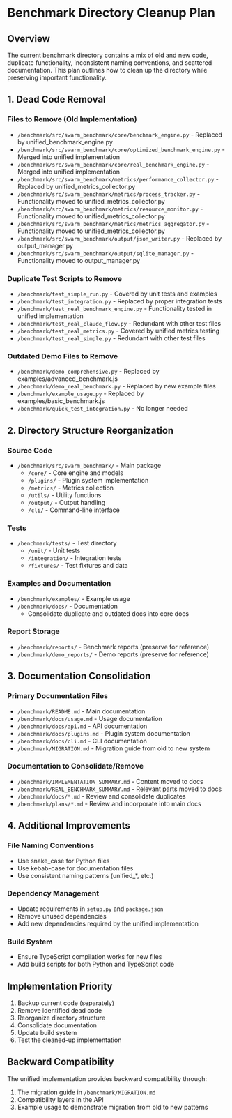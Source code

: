 # Benchmark Directory Cleanup Plan

## Overview

The current benchmark directory contains a mix of old and new code, duplicate functionality, inconsistent naming conventions, and scattered documentation. This plan outlines how to clean up the directory while preserving important functionality.

## 1. Dead Code Removal

### Files to Remove (Old Implementation)

- `/benchmark/src/swarm_benchmark/core/benchmark_engine.py` - Replaced by unified_benchmark_engine.py
- `/benchmark/src/swarm_benchmark/core/optimized_benchmark_engine.py` - Merged into unified implementation
- `/benchmark/src/swarm_benchmark/core/real_benchmark_engine.py` - Merged into unified implementation
- `/benchmark/src/swarm_benchmark/metrics/performance_collector.py` - Replaced by unified_metrics_collector.py
- `/benchmark/src/swarm_benchmark/metrics/process_tracker.py` - Functionality moved to unified_metrics_collector.py
- `/benchmark/src/swarm_benchmark/metrics/resource_monitor.py` - Functionality moved to unified_metrics_collector.py
- `/benchmark/src/swarm_benchmark/metrics/metrics_aggregator.py` - Functionality moved to unified_metrics_collector.py
- `/benchmark/src/swarm_benchmark/output/json_writer.py` - Replaced by output_manager.py
- `/benchmark/src/swarm_benchmark/output/sqlite_manager.py` - Functionality moved to output_manager.py

### Duplicate Test Scripts to Remove

- `/benchmark/test_simple_run.py` - Covered by unit tests and examples
- `/benchmark/test_integration.py` - Replaced by proper integration tests
- `/benchmark/test_real_benchmark_engine.py` - Functionality tested in unified implementation
- `/benchmark/test_real_claude_flow.py` - Redundant with other test files
- `/benchmark/test_real_metrics.py` - Covered by unified metrics testing
- `/benchmark/test_real_simple.py` - Redundant with other test files

### Outdated Demo Files to Remove

- `/benchmark/demo_comprehensive.py` - Replaced by examples/advanced_benchmark.js
- `/benchmark/demo_real_benchmark.py` - Replaced by new example files
- `/benchmark/example_usage.py` - Replaced by examples/basic_benchmark.js
- `/benchmark/quick_test_integration.py` - No longer needed

## 2. Directory Structure Reorganization

### Source Code

- `/benchmark/src/swarm_benchmark/` - Main package
  - `/core/` - Core engine and models
  - `/plugins/` - Plugin system implementation
  - `/metrics/` - Metrics collection
  - `/utils/` - Utility functions
  - `/output/` - Output handling
  - `/cli/` - Command-line interface

### Tests

- `/benchmark/tests/` - Test directory
  - `/unit/` - Unit tests
  - `/integration/` - Integration tests
  - `/fixtures/` - Test fixtures and data

### Examples and Documentation

- `/benchmark/examples/` - Example usage
- `/benchmark/docs/` - Documentation
  - Consolidate duplicate and outdated docs into core docs

### Report Storage

- `/benchmark/reports/` - Benchmark reports (preserve for reference)
- `/benchmark/demo_reports/` - Demo reports (preserve for reference)

## 3. Documentation Consolidation

### Primary Documentation Files

- `/benchmark/README.md` - Main documentation
- `/benchmark/docs/usage.md` - Usage documentation
- `/benchmark/docs/api.md` - API documentation
- `/benchmark/docs/plugins.md` - Plugin system documentation
- `/benchmark/docs/cli.md` - CLI documentation
- `/benchmark/MIGRATION.md` - Migration guide from old to new system

### Documentation to Consolidate/Remove

- `/benchmark/IMPLEMENTATION_SUMMARY.md` - Content moved to docs
- `/benchmark/REAL_BENCHMARK_SUMMARY.md` - Relevant parts moved to docs
- `/benchmark/docs/*.md` - Review and consolidate duplicates
- `/benchmark/plans/*.md` - Review and incorporate into main docs

## 4. Additional Improvements

### File Naming Conventions

- Use snake_case for Python files
- Use kebab-case for documentation files
- Use consistent naming patterns (unified_*, etc.)

### Dependency Management

- Update requirements in `setup.py` and `package.json`
- Remove unused dependencies
- Add new dependencies required by the unified implementation

### Build System

- Ensure TypeScript compilation works for new files
- Add build scripts for both Python and TypeScript code

## Implementation Priority

1. Backup current code (separately)
2. Remove identified dead code
3. Reorganize directory structure
4. Consolidate documentation
5. Update build system
6. Test the cleaned-up implementation

## Backward Compatibility

The unified implementation provides backward compatibility through:

1. The migration guide in `/benchmark/MIGRATION.md`
2. Compatibility layers in the API
3. Example usage to demonstrate migration from old to new patterns